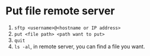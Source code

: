 # Put file remote server  
1. `sftp <username>@<hostname or IP address>`  
1. `put <file path> <path want to put>`
1. `quit`  
1. `ls -al`, in remote server, you can find a file you want.  
